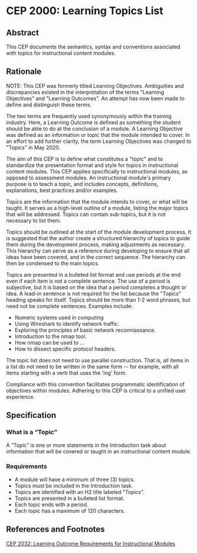# CEP 2000: Learning Topics List

## Abstract

This CEP documents the semantics, syntax and conventions associated with topics for instructional content modules. 

## Rationale

NOTE: This CEP was formerly titled Learning Objectives. Ambiguities and discrepancies existed in the interpretation of the terms "Learning Objectives" and "Learning Outcomes". An attempt has now been made to define and distinguish these terms.

The two terms are frequently used synonymously within the training industry. Here, a Learning Outcome is defined as something the student should be able to do at the conclusion of a module. A Learning Objective was defined as an information or topic that the module intended to cover. In an effort to add further clarity, the term Learning Objectives was changed to "Topics" in May 2020.

The aim of this CEP is to define what constitutes a "topic" and to standardize the presentation format and style for topics in instructional content modules. This CEP applies specifically to instructional modules, as opposed to assessment modules. An instructional module's primary purpose is to teach a topic, and includes concepts, definitions, explanations, best practices and/or examples.
 
 Topics are the information that the module intends to cover, or what will be taught. It serves as a high-level outline of a module, listing the major topics that will be addressed. Topics can contain sub-topics, but it is not necessary to list them.
 
 Topics should be outlined at the start of the module development process. It is suggested that the author create a structured hierarchy of topics to guide them during the development process, making adjustments as necessary. This hierarchy can serve as a reference during developing to ensure that all ideas have been covered, and in the correct sequence. The hierarchy can then be condensed to the main topics.
 
Topics are presented in a bulleted list format and use periods at the end even if each item is not a complete sentence. The use of a period is subjective, but it is based on the idea that a period completes a thought or idea. A lead-in sentence is not required for the list because the "Topics" heading speaks for itself. Topics should be more than 1-2 word phrases, but need not be complete sentences. Examples include:
-  Numeric systems used in computing
-  Using Wireshark to identify network traffic.
-  Exploring the principles of basic network reconniassance.
-  Introduction to the nmap tool.
-  How nmap can be used to ...
-  How to dissect specific protocol headers.  

The topic list does not need to use parallel construction. That is, all items in a list do not need to be written in the same form -- for example, with all items starting with a verb that uses the 'ing' form.

Compliance with this convention facilitates programmatic identification of objectives within modules. Adhering to this CEP is critical to a unified user experience.

## Specification

### What is a “Topic”

A  “Topic” is one or more statements in the Introduction task about information that will be covered or taught in an instructional content module. 

### Requirements
- A module will have a minimum of three (3) topics.
- Topics must be included in the Introduction task.
- Topics are identified with an H2 title labeled "Topics".
- Topics are presented in a bulleted list format.
- Each topic ends with a period.
- Each topic has a maximum of 120 characters.

## References and Footnotes

[CEP 2032: Learning Outcome Requirements for Instructional Modules](../2032/README.md)
